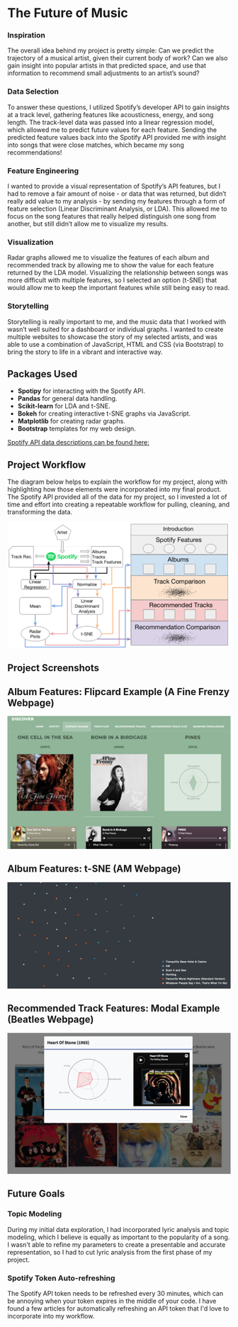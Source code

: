# The Future of Music

### Inspiration
The overall idea behind my project is pretty simple: Can we predict the trajectory of a musical artist, given their current body of work? Can we also gain insight into popular artists in that predicted space, and use that information to recommend small adjustments to an artist’s sound?

### Data Selection
To answer these questions, I utilized Spotify’s developer API to gain insights at a track level, gathering features like acousticness, energy, and song length. The track-level data was passed into a linear regression model, which allowed me to predict future values for each feature. Sending the predicted feature values back into the Spotify API provided me with insight into songs that were close matches, which became my song recommendations!

### Feature Engineering
I wanted to provide a visual representation of Spotify’s API features, but I had to remove a fair amount of noise - or data that was returned, but didn’t really add value to my analysis - by sending my features through a form of feature selection (Linear Discriminant Analysis, or LDA). This allowed me to focus on the song features that really helped distinguish one song from another, but still didn’t allow me to visualize my results.

### Visualization
Radar graphs allowed me to visualize the features of each album and recommended track by allowing me to show the value for each feature returned by the LDA model. Visualizing the relationship between songs was more difficult with multiple features, so I selected an option (t-SNE) that would allow me to keep the important features while still being easy to read.

### Storytelling
Storytelling is really important to me, and the music data that I worked with wasn’t well suited for a dashboard or individual graphs. I wanted to create multiple websites to showcase the story of my selected artists, and was able to use a combination of JavaScript, HTML and CSS (via Bootstrap) to bring the story to life in a vibrant and interactive way.

## Packages Used

* **Spotipy** for interacting with the Spotify API.
* **Pandas** for general data handling.
* **Scikit-learn** for LDA and t-SNE.
* **Bokeh** for creating interactive t-SNE graphs via JavaScript.
* **Matplotlib** for creating radar graphs.
* **Bootstrap** templates for my web design.

[Spotify API data descriptions can be found here:](https://developer.spotify.com/documentation/web-api/reference/tracks/get-audio-features/)

## Project Workflow
The diagram below helps to explain the workflow for my project, along with highlighting how those elements were incorporated into my final product. The Spotify API provided all of the data for my project, so I invested a lot of time and effort into creating a repeatable workflow for pulling, cleaning, and transforming the data.

![Alt text](readmeimg/Workflow.png "Project Workflow")

## Project Screenshots

## Album Features: Flipcard Example (A Fine Frenzy Webpage)
![Alt text](readmeimg/Flipcards.png "Flipcard")

## Album Features: t-SNE (AM Webpage)
![Alt text](readmeimg/t-SNE.png "t-SNE")

## Recommended Track Features: Modal Example (Beatles Webpage)
![Alt text](readmeimg/Rec_Modal.png "Modal")

## Future Goals

### Topic Modeling
During my initial data exploration, I had incorporated lyric analysis and topic modeling, which I believe is equally as important to the popularity of a song. I wasn't able to refine my parameters to create a presentable and accurate representation, so I had to cut lyric analysis from the first phase of my project.

### Spotify Token Auto-refreshing
The Spotify API token needs to be refreshed every 30 minutes, which can be annoying when your token expires in the middle of your code. I have found a few articles for automatically refreshing an API token that I'd love to incorporate into my workflow.
